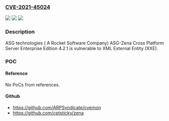 ### [CVE-2021-45024](https://cve.mitre.org/cgi-bin/cvename.cgi?name=CVE-2021-45024)
![](https://img.shields.io/static/v1?label=Product&message=n%2Fa&color=blue)
![](https://img.shields.io/static/v1?label=Version&message=n%2Fa&color=blue)
![](https://img.shields.io/static/v1?label=Vulnerability&message=n%2Fa&color=brighgreen)

### Description

ASG technologies ( A Rocket Software Company) ASG-Zena Cross Platform Server Enterprise Edition 4.2.1 is vulnerable to XML External Entity (XXE).

### POC

#### Reference
No PoCs from references.

#### Github
- https://github.com/ARPSyndicate/cvemon
- https://github.com/cptsticky/zena

